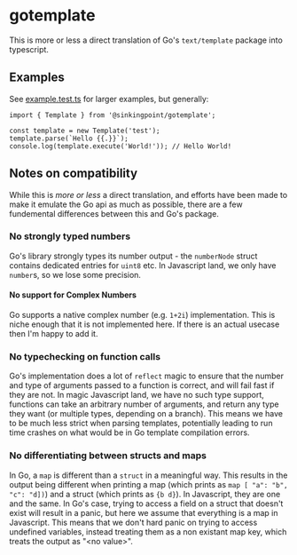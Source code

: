 # gotemplate

This is more or less a direct translation of Go's `text/template` package into typescript. 

## Examples

See [example.test.ts](./example.test.ts) for larger examples, but generally:

```
import { Template } from '@sinkingpoint/gotemplate';

const template = new Template('test');
template.parse(`Hello {{.}}`);
console.log(template.execute('World!')); // Hello World!
```

## Notes on compatibility

While this is _more or less_ a direct translation, and efforts have been made to make it emulate the Go api as much as possible, there are a few fundemental differences between this and Go's package.

### No strongly typed numbers

Go's library strongly types its number output - the `numberNode` struct contains dedicated entries for `uint8` etc. In Javascript land, we only have `number`s, so we lose some precision.

#### No support for Complex Numbers

Go supports a native complex number (e.g. `1+2i`) implementation. This is niche enough that it is not implemented here. If there is an actual usecase then I'm happy to add it.

### No typechecking on function calls

Go's implementation does a lot of `reflect` magic to ensure that the number and type of arguments passed to a function is correct, and will fail fast if they are not. In magic Javascript land, we have no such type support, functions can take an arbitrary number of arguments, and return any type they want (or multiple types, depending on a branch). This means we have to be much less strict when parsing templates, potentially leading to run time crashes on what would be in Go template compilation errors.

### No differentiating between structs and maps

In Go, a `map` is different than a `struct` in a meaningful way. This results in the output being different when printing a map (which prints as `map [ "a": "b", "c": "d])`) and a struct (which prints as `{b d}`). In Javascript, they are one and the same. In Go's case, trying to access a field on a struct that doesn't exist will result in a panic, but here we assume that everything is a map in Javascript. This means that we don't hard panic on trying to access undefined variables, instead treating them as a non existant map key, which treats the output as "<no value\>".
